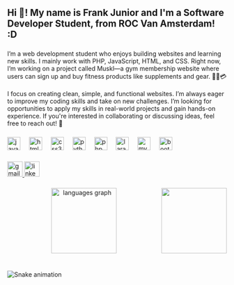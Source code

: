 <h2 align="left">Hi 👋! My name is Frank Junior and I'm a Software Developer Student, from ROC Van Amsterdam!  :D</h2>

###

<p align="left">I’m a web development student who enjoys building websites and learning new skills. I mainly work with PHP, JavaScript, HTML, and CSS. Right now, I’m working on a project called Muskl—a gym membership website where users can sign up and buy fitness products like supplements and gear. 🏋️‍♂️💳<br><br>I focus on creating clean, simple, and functional websites. I’m always eager to improve my coding skills and take on new challenges. I’m looking for opportunities to apply my skills in real-world projects and gain hands-on experience. If you're interested in collaborating or discussing ideas, feel free to reach out! 💬</p>

###

<div align="left">
  <img src="https://cdn.jsdelivr.net/gh/devicons/devicon/icons/javascript/javascript-original.svg" height="30" alt="javascript logo"  />
  <img width="12" />
  <img src="https://cdn.jsdelivr.net/gh/devicons/devicon/icons/html5/html5-original.svg" height="30" alt="html5 logo"  />
  <img width="12" />
  <img src="https://cdn.jsdelivr.net/gh/devicons/devicon/icons/css3/css3-original.svg" height="30" alt="css3 logo"  />
  <img width="12" />
  <img src="https://cdn.jsdelivr.net/gh/devicons/devicon/icons/python/python-original.svg" height="30" alt="python logo"  />
  <img width="12" />
  <img src="https://cdn.jsdelivr.net/gh/devicons/devicon/icons/php/php-original.svg" height="30" alt="php logo"  />
  <img width="12" />
  <img src="https://cdn.jsdelivr.net/gh/devicons/devicon/icons/laravel/laravel-original.svg" height="30" alt="laravel logo"  />
  <img width="12" />
  <img src="https://cdn.jsdelivr.net/gh/devicons/devicon/icons/mysql/mysql-original.svg" height="30" alt="mysql logo"  />
  <img width="12" />
  <img src="https://cdn.jsdelivr.net/gh/devicons/devicon/icons/bootstrap/bootstrap-original.svg" height="30" alt="bootstrap logo"  />
</div>

###

<div align="left">
  <a href="jimenezfrankjunior@gmail.com" target="_blank">
    <img src="https://img.shields.io/static/v1?message=Gmail&logo=gmail&label=jimenezfrankjunior@&color=D14836&logoColor=white&labelColor=&style=for-the-badge" height="35" alt="gmail logo"  />
  </a>
  <a href="www.linkedin.com/in/frank-junior-jimenez-encarnacion-64132b2b9" target="_blank">
    <img src="https://img.shields.io/static/v1?message=LinkedIn&logo=linkedin&label=&color=0077B5&logoColor=white&labelColor=&style=for-the-badge" height="35" alt="linkedin logo"  />
  </a>
</div>

###

<img align="right" height="150" src="https://media.giphy.com/media/v1.Y2lkPTc5MGI3NjExcDMwb3ppcmdzNTEwdGhlNng3NDNnYjZyYmt1OWFybDczNjE0YmE0eCZlcD12MV9naWZzX3NlYXJjaCZjdD1n/bGgsc5mWoryfgKBx1u/giphy.gif"  />

###

<div align="center">
  <img src="https://github-readme-stats.vercel.app/api/top-langs?username=jimenez10frank&locale=en&hide_title=false&layout=compact&card_width=320&langs_count=5&theme=dracula&hide_border=false" height="150" alt="languages graph"  />
</div>

###

<br clear="both">

<img src="https://raw.githubusercontent.com/jimenez10frank/jimenez10frank/output/snake.svg" alt="Snake animation" />

###
